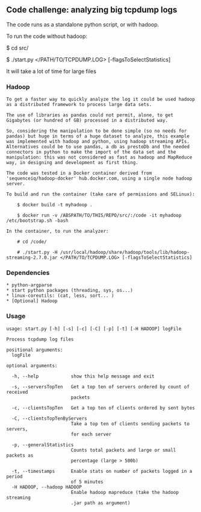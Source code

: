 ## Code challenge: analyzing big tcpdump logs

The code runs as a standalone python script, or with hadoop.

To run the code without hadoop:

$ cd src/

$ ./start.py </PATH/TO/TCPDUMP.LOG> [-flagsToSelectStatistics]

It will take a lot of time for large files

### Hadoop

    To get a faster way to quickly analyze the log it could be used hadoop as a distributed framework to process large data sets.

    The use of libraries as pandas could not permit, alone, to get Gigabytes (or hundred of GB) processed in a distributed way.

    So, considering the manipulation to be done simple (so no needs for pandas) but huge in terms of a huge dataset to analyze, this example was implemented with hadoop and python, using hadoop streaming APIs. Alternatives could be to use pandas, a db as prestoDb and the needed connectors in python to make the import of the data set and the manipulation: this was not considered as fast as hadoop and MapReduce way, in designing and development as first thing.

    The code was tested in a Docker container derived from 'sequenceiq/hadoop-docker' hub.docker.com, using a single node hadoop server.

    To build and run the container (take care of permissions and SELinux):
    
        $ docker build -t myhadoop .
        
        $ docker run -v /ABSPATH/TO/THIS/REPO/src/:/code -it myhadoop /etc/bootstrap.sh -bash

    In the container, to run the analyzer:
    
        # cd /code/
        
        # ./start.py -H /usr/local/hadoop/share/hadoop/tools/lib/hadoop-streaming-2.7.0.jar </PATH/TO/TCPDUMP.LOG> [-flagsToSelectStatistics]

### Dependencies

    * python-argparse
    * start python packages (threading, sys, os...)
    * linux-coreutils: (cat, less, sort... )
    * [Optional] Hadoop

### Usage
```
usage: start.py [-h] [-s] [-c] [-C] [-p] [-t] [-H HADOOP] logFile

Process tcpdump log files

positional arguments:
  logFile

optional arguments:

  -h, --help            show this help message and exit

  -s, --serversTopTen   Get a top ten of servers ordered by count of received
                        packets

  -c, --clientsTopTen   Get a top ten of clients ordered by sent bytes

  -C, --clientsTopTenByServers
                        Take a top ten of clients sending packets to servers,
                        for each server

  -p, --generalStatistics
                        Counts total packets and large or small packets as
                        percentage (large > 500b)

  -t, --timestamps      Enable stats on number of packets logged in a period
                        of 5 minutes
  -H HADOOP, --hadoop HADOOP
                        Enable hadoop mapreduce (take the hadoop streaming
                        .jar path as argument)
```

